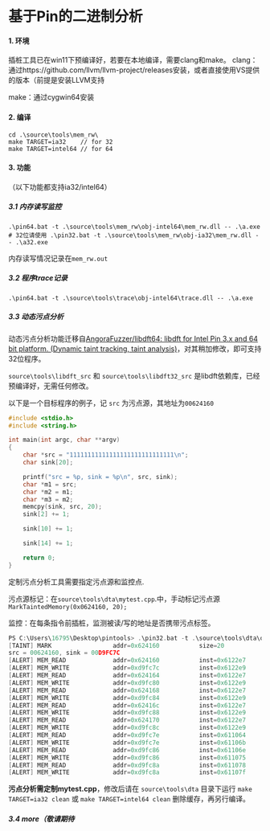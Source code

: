 # 基于Pin的二进制分析

#### 1. 环境

插桩工具已在win11下预编译好，若要在本地编译，需要clang和make。
clang：通过https://github.com/llvm/llvm-project/releases安装，或者直接使用VS提供的版本（前提是安装LLVM支持

make：通过cygwin64安装



#### 2. 编译

```shell
cd .\source\tools\mem_rw\
make TARGET=ia32    // for 32
make TARGET=intel64 // for 64

```



#### 3. 功能

（以下功能都支持ia32/intel64）

##### 3.1 内存读写监控

```shell
.\pin64.bat -t .\source\tools\mem_rw\obj-intel64\mem_rw.dll -- .\a.exe
# 32位请使用 .\pin32.bat -t .\source\tools\mem_rw\obj-ia32\mem_rw.dll -- .\a32.exe 
```

内存读写情况记录在`mem_rw.out`



##### 3.2 程序trace记录

```shell
.\pin64.bat -t .\source\tools\trace\obj-intel64\trace.dll -- .\a.exe
```



##### 3.3 动态污点分析

动态污点分析功能迁移自[AngoraFuzzer/libdft64: libdft for Intel Pin 3.x and 64 bit platform. (Dynamic taint tracking, taint analysis)](https://github.com/AngoraFuzzer/libdft64)，对其稍加修改，即可支持32位程序。

`source\tools\libdft_src` 和 `source\tools\libdft32_src` 是libdft依赖库，已经预编译好，无需任何修改。

以下是一个目标程序的例子，记 `src` 为污点源，其地址为`00624160`

```c
#include <stdio.h>
#include <string.h>

int main(int argc, char **argv)
{
    char *src = "11111111111111111111111111111\n";
    char sink[20];

    printf("src = %p, sink = %p\n", src, sink);
    char *m1 = src;
    char *m2 = m1;
    char *m3 = m2;
    memcpy(sink, src, 20);
    sink[2] += 1;

    sink[10] += 1;

    sink[14] += 1;

    return 0;
}
```



定制污点分析工具需要指定污点源和监控点.

污点源标记：在`source\tools\dta\mytest.cpp`.中，手动标记污点源`  MarkTaintedMemory(0x0624160, 20); `

监控：在每条指令前插桩，监测被读/写的地址是否携带污点标签。

```c
PS C:\Users\16795\Desktop\pintools> .\pin32.bat -t .\source\tools\dta\obj-ia32\mytest.dll -- .\a32.exe
[TAINT] MARK                 addr=0x624160           size=20  
src = 00624160, sink = 00D9FC7C
[ALERT] MEM_READ             addr=0x624160           inst=0x6122e7
[ALERT] MEM_WRITE            addr=0xd9fc7c           inst=0x6122e9
[ALERT] MEM_READ             addr=0x624164           inst=0x6122e7
[ALERT] MEM_WRITE            addr=0xd9fc80           inst=0x6122e9
[ALERT] MEM_READ             addr=0x624168           inst=0x6122e7
[ALERT] MEM_WRITE            addr=0xd9fc84           inst=0x6122e9
[ALERT] MEM_READ             addr=0x62416c           inst=0x6122e7
[ALERT] MEM_WRITE            addr=0xd9fc88           inst=0x6122e9
[ALERT] MEM_READ             addr=0x624170           inst=0x6122e7
[ALERT] MEM_WRITE            addr=0xd9fc8c           inst=0x6122e9
[ALERT] MEM_READ             addr=0xd9fc7e           inst=0x611064
[ALERT] MEM_WRITE            addr=0xd9fc7e           inst=0x61106b
[ALERT] MEM_READ             addr=0xd9fc86           inst=0x61106e
[ALERT] MEM_WRITE            addr=0xd9fc86           inst=0x611075
[ALERT] MEM_READ             addr=0xd9fc8a           inst=0x611078
[ALERT] MEM_WRITE            addr=0xd9fc8a           inst=0x61107f
```



**污点分析需定制mytest.cpp**，修改后请在 `source\tools\dta` 目录下运行 `make TARGET=ia32 clean` 或 `make TARGET=intel64 clean` 删除缓存，再另行编译。



##### 3.4 more（敬请期待


